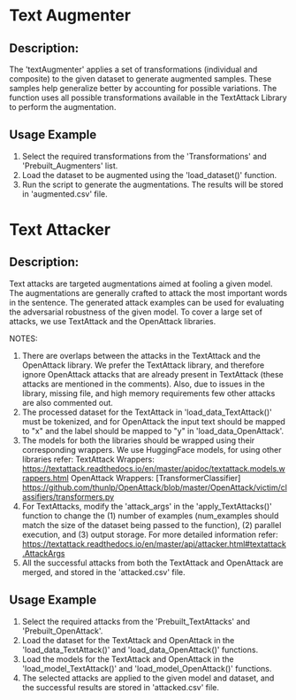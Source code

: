 # Text Augmenter

## Description:

The 'textAugmenter' applies a set of transformations (individual and composite) to the given dataset to generate augmented samples. These samples help generalize better by accounting for possible variations. The function uses all possible transformations available in the TextAttack Library to perform the augmentation. 

## Usage Example

1. Select the required transformations from the 'Transformations' and 'Prebuilt_Augmenters' list. 
2. Load the dataset to be augmented using the 'load_dataset()' function.
3. Run the script to generate the augmentations. The results will be stored in 'augmented.csv' file. 



# Text Attacker

## Description:

Text attacks are targeted augmentations aimed at fooling a given model. The augmentations are generally crafted to attack the most important words in the sentence. The generated attack examples can be used for evaluating the adversarial robustness of the given model. To cover a large set of attacks, we use TextAttack and the OpenAttack libraries. 

NOTES: 
1. There are overlaps between the attacks in the TextAttack and the OpenAttack library. We prefer the TextAttack library, and therefore ignore OpenAttack attacks that are already present in TextAttack (these attacks are mentioned in the comments). Also, due to issues in the library, missing file, and high memory requirements few other attacks are also commented out.  
2. The processed dataset for the TextAttack in 'load_data_TextAttack()' must be tokenized, and for OpenAttack the input text should be mapped to "x" and the label should be mapped to "y" in 'load_data_OpenAttack'. 
3. The models for both the libraries should be wrapped using their corresponding wrappers. We use HuggingFace models, for using other libraries refer:
TextAttack Wrappers: https://textattack.readthedocs.io/en/master/apidoc/textattack.models.wrappers.html
OpenAttack Wrappers: [TransformerClassifier] https://github.com/thunlp/OpenAttack/blob/master/OpenAttack/victim/classifiers/transformers.py
4. For TextAttacks, modify the 'attack_args' in the 'apply_TextAttacks()' function to change the (1) number of examples (num_examples should match the size of the dataset being passed to the function), (2) parallel execution, and (3) output storage. For more detailed information refer: https://textattack.readthedocs.io/en/master/api/attacker.html#textattack.AttackArgs
5. All the successful attacks from both the TextAttack and OpenAttack are merged, and stored in the 'attacked.csv' file. 



## Usage Example

1. Select the required attacks from the 'Prebuilt_TextAttacks' and 'Prebuilt_OpenAttack'.
2. Load the dataset for the TextAttack and OpenAttack in the 'load_data_TextAttack()' and 'load_data_OpenAttack()' functions. 
3. Load the models for the TextAttack and OpenAttack in the 'load_model_TextAttack()' and 'load_model_OpenAttack()' functions. 
4. The selected attacks are applied to the given model and dataset, and the successful results are stored in 'attacked.csv' file. 



